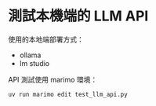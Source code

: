 # 測試本機端的 LLM API

使用的本地端部署方式：

- ollama
- lm studio

API 測試使用 marimo 環境：

```
uv run marimo edit test_llm_api.py
```

